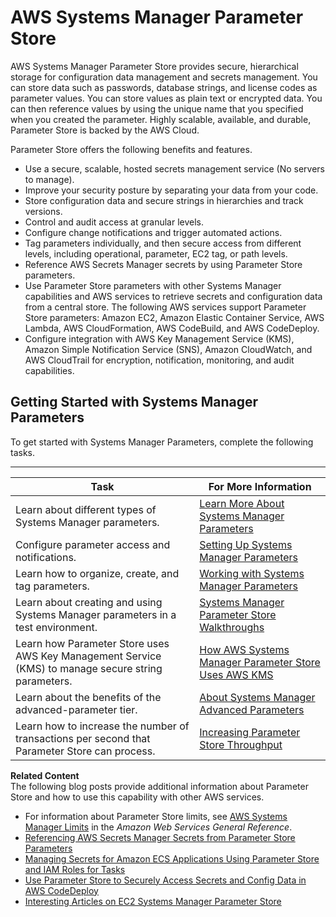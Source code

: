 # AWS Systems Manager Parameter Store<a name="systems-manager-parameter-store"></a>

AWS Systems Manager Parameter Store provides secure, hierarchical storage for configuration data management and secrets management\. You can store data such as passwords, database strings, and license codes as parameter values\. You can store values as plain text or encrypted data\. You can then reference values by using the unique name that you specified when you created the parameter\. Highly scalable, available, and durable, Parameter Store is backed by the AWS Cloud\. 

Parameter Store offers the following benefits and features\.
+ Use a secure, scalable, hosted secrets management service \(No servers to manage\)\.
+ Improve your security posture by separating your data from your code\.
+ Store configuration data and secure strings in hierarchies and track versions\.
+ Control and audit access at granular levels\.
+ Configure change notifications and trigger automated actions\.
+ Tag parameters individually, and then secure access from different levels, including operational, parameter, EC2 tag, or path levels\. 
+ Reference AWS Secrets Manager secrets by using Parameter Store parameters\.
+ Use Parameter Store parameters with other Systems Manager capabilities and AWS services to retrieve secrets and configuration data from a central store\. The following AWS services support Parameter Store parameters: Amazon EC2, Amazon Elastic Container Service, AWS Lambda, AWS CloudFormation, AWS CodeBuild, and AWS CodeDeploy\. 
+ Configure integration with AWS Key Management Service \(KMS\), Amazon Simple Notification Service \(SNS\), Amazon CloudWatch, and AWS CloudTrail for encryption, notification, monitoring, and audit capabilities\.

## Getting Started with Systems Manager Parameters<a name="sysman-paramstore-gs"></a>

To get started with Systems Manager Parameters, complete the following tasks\.


****  

| Task | For More Information | 
| --- | --- | 
|  Learn about different types of Systems Manager parameters\.  |  [Learn More About Systems Manager Parameters](sysman-paramstore-about.md)  | 
|  Configure parameter access and notifications\.  |  [Setting Up Systems Manager Parameters](sysman-paramstore-settingup.md)  | 
|  Learn how to organize, create, and tag parameters\.  |  [Working with Systems Manager Parameters](sysman-paramstore-working.md)  | 
|  Learn about creating and using Systems Manager parameters in a test environment\.  |  [Systems Manager Parameter Store Walkthroughs](sysman-paramstore-walk.md)  | 
|  Learn how Parameter Store uses AWS Key Management Service \(KMS\) to manage secure string parameters\.  |  [How AWS Systems Manager Parameter Store Uses AWS KMS](https://docs.aws.amazon.com/kms/latest/developerguide/services-parameter-store.html)  | 
|  Learn about the benefits of the advanced\-parameter tier\.  |  [About Systems Manager Advanced Parameters](parameter-store-advanced-parameters.md)  | 
|  Learn how to increase the number of transactions per second that Parameter Store can process\.  |  [Increasing Parameter Store Throughput](parameter-store-throughput.md)  | 

**Related Content**  
The following blog posts provide additional information about Parameter Store and how to use this capability with other AWS services\.
+ For information about Parameter Store limits, see [AWS Systems Manager Limits](https://docs.aws.amazon.com/general/latest/gr/aws_service_limits.html#limits_ssm) in the *Amazon Web Services General Reference*\.
+ [Referencing AWS Secrets Manager Secrets from Parameter Store Parameters](integration-ps-secretsmanager.md)
+ [Managing Secrets for Amazon ECS Applications Using Parameter Store and IAM Roles for Tasks](https://aws.amazon.com/blogs/compute/managing-secrets-for-amazon-ecs-applications-using-parameter-store-and-iam-roles-for-tasks/)
+ [Use Parameter Store to Securely Access Secrets and Config Data in AWS CodeDeploy](https://aws.amazon.com/blogs/mt/use-parameter-store-to-securely-access-secrets-and-config-data-in-aws-codedeploy/)
+ [Interesting Articles on EC2 Systems Manager Parameter Store](https://aws.amazon.com/blogs/mt/interesting-articles-on-ec2-systems-manager-parameter-store/)